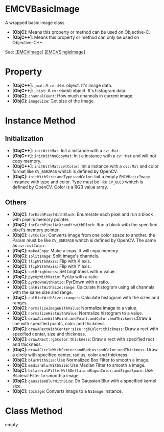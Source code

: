 

# EMCVBasicImage

A wrapped basic image class. 

- **[ObjC]**: Means this property or method can be used on Objective-C.
- **[ObjC++]**: Means this property or method can only be used on Objective-C++.


See: [[EMCVImage]](https://github.com/enums/EMCVLib/blob/master/Documents/EMCVImage.md) [[EMCVSingleImage]](https://github.com/enums/EMCVLib/blob/master/Documents/EMCVSingleImage.md) 

# Property

- **[ObjC++]**: `_mat`: A `cv::Mat` object. It's image data.
- **[ObjC++]**: `_hist`: A `cv::MatND` object. It's histogram data.
- **[ObjC]**: `channalCount`: How much channals in current image;
- **[ObjC]**: `imageSize`: Get size of the image.

# Instance Method

## Initialization

- **[ObjC++]**: `initWithMat`: Init a instance with a `cv::Mat`.
- **[ObjC++]**: `initWithNoCopyMat`: Init a instance with a `cv::Mat` and will not copy memory.
- **[ObjC++]**: `initWithMat:cvtColor`: Init a instance with a `cv::Mat` and color format like `CV_BGR2RGB` whitch is defined by OpenCV.
- **[ObjC]**: `initWithSize:andType:andColor`: Init a empty `EMCVBasicImage` instance with type and color. Type must be like `CV_8UC3` whitch is defined by OpenCV. Color is a RGB value array.

## Others

- **[ObjC]**: `forEachPixelWithBlock`: Enumerate each pixel and run a block with pixel's memory pointer.
- **[ObjC]**: `forEachPixelAtX:andY:withBlock`: Run a block with the specified pixel's memory pointer.
- **[ObjC]**: `cvtColor`: Converts image from one color space to another. the Param must be like `CV_BGR2RGB` whitch is defined by OpenCV. The same as `cv::cvtColor`.
- **[ObjC]**: `makeACopy`: Make a copy. It will copy memory.
- **[ObjC]**: `splitImage`: Split image's channels.
- **[ObjC]**: `flipWithXAxis`: Flip with X axis.
- **[ObjC]**: `flipWithYAxis`: Flip with Y axis.
- **[ObjC]**: `setBrightness`: Set brightness with ± value.
- **[ObjC]**: `pyrUpWithRatio`: PyrUp with a ratio.
- **[ObjC]**: `pyrDownWithRatio`: PyrDown with a ratio.
- **[ObjC]**: `calHistWithSize:range`: Calculate histogram using all channals with the same size and range.
- **[ObjC]**: `calHistWithSizes:ranges`: Calculate histogram with the sizes and ranges.
- **[ObjC]**: `normalizeImageWithValue`: Normalize image to a value.
- **[ObjC]**: `normalizeHistWithValue`: Normalize histogram to a value.
- **[ObjC]**: `drawALineWithPoint:andPoint:andColor:andThickness`:Draw a line with specified points, color and thickness. 
- **[ObjC]**: `drawARectWithCenter:size:rgbColor:thickness`: Draw a rect with specified center, size and thickness.
- **[ObjC]**: `drawARect:rgbColor:thickness`: Draw a rect with specified rect and thickness.
- **[ObjC]**: `drawACircleWithCenter:andRadius:andColor:andThickness`: Draw a circle with specified center, radius, color and thickness.
- **[ObjC]**: `blurWithSize`: Use Normalized Box Filter to smooth a image.
- **[ObjC]**: `medianBlurWithSize`: Use Median Filter to smooth a image.
- **[ObjC]**: `bilateralFilterWithDelta:andSigmaColor:andSigmaSpace`: Use Bilateral Filter to smooth a image.
- **[ObjC]**: `gaussianBlurWithSize`: Do Gaussian Blur with a specified kernel size.
- **[ObjC]**: `toImage`: Converts image to a `NSImage` instance.

# Class Method

empty

